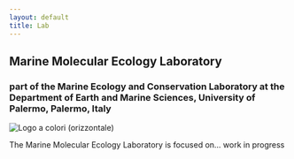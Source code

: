 ```yaml
---
layout: default
title: Lab
---
```


## Marine Molecular Ecology Laboratory
### part of the Marine Ecology and Conservation Laboratory at the Department of Earth and Marine Sciences, University of Palermo, Palermo, Italy 
![Logo a colori (orizzontale)](https://github.com/user-attachments/assets/77905257-dcd9-4d72-8c8c-e7e70d8bb7ab)

The Marine Molecular Ecology Laboratory is focused on... work in progress
<br>


